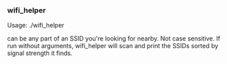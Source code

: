 ### wifi_helper ###

Usage: ./wifi_helper <string>

<string> can be any part of an SSID you're looking for nearby. Not case sensitive. If run without arguments, wifi_helper will scan and print the SSIDs sorted by signal strength it finds.
